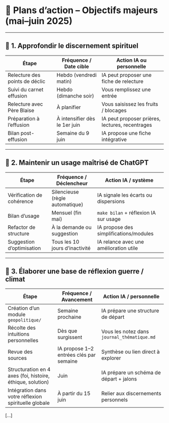 # 🧭 Plans d’action – Objectifs majeurs (mai–juin 2025)

---

## 🎯 1. Approfondir le discernement spirituel

| Étape                            | Fréquence / Date cible    | Action IA ou personnelle            |
|----------------------------------|----------------------------|-------------------------------------|
| Relecture des points de déclic   | Hebdo (vendredi matin)     | IA peut proposer une fiche de relecture |
| Suivi du carnet effusion         | Hebdo (dimanche soir)      | Vous remplissez une entrée           |
| Relecture avec Père Blaise       | À planifier                 | Vous saisissez les fruits / blocages |
| Préparation à l’effusion         | À intensifier dès le 1er juin | IA peut proposer prières, lectures, recentrages |
| Bilan post-effusion              | Semaine du 9 juin          | IA propose une fiche intégrative     |

---

## 🎯 2. Maintenir un usage maîtrisé de ChatGPT

| Étape                             | Fréquence / Déclencheur      | Action IA / système                 |
|-----------------------------------|-------------------------------|-------------------------------------|
| Vérification de cohérence         | Silencieuse (règle automatique) | IA signale les écarts ou dispersions |
| Bilan d’usage                     | Mensuel (fin mai)            | `make bilan` + réflexion IA sur usage |
| Refactor de structure             | À la demande ou suggestion   | IA propose des simplifications/modules |
| Suggestion d’optimisation         | Tous les 10 jours d’inactivité | IA relance avec une amélioration utile |

---

## 🎯 3. Élaborer une base de réflexion guerre / climat

| Étape                            | Fréquence / Avancement     | Action IA / personnelle             |
|----------------------------------|-----------------------------|-------------------------------------|
| Création d’un module `geopolitique/` | Semaine prochaine            | IA prépare une structure de départ  |
| Récolte des intuitions personnelles | Dès que surgissent          | Vous les notez dans `journal_thématique.md` |
| Revue des sources                 | IA propose 1–2 entrées clés par semaine | Synthèse ou lien direct à explorer  |
| Structuration en 4 axes (foi, histoire, éthique, solution) | Juin | IA prépare un schéma de départ + jalons |
| Intégration dans votre réflexion spirituelle globale | À partir du 15 juin         | Relier aux discernements personnels |

<!-- 🟡 Contenu fusionné depuis ./ doublon -->

[...]